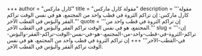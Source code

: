 +++
author = "كارل ماركس"
title = "مقولة كارل ماركس"
description = '''مقولة كارل ماركس: إن تراكم الثروة في قطب واحد من المجتمع، هو في نفس الوقت تراكم الفقر والبؤس في القطب الآخر.'''
quote = '''إن تراكم الثروة في قطب واحد من المجتمع، هو في نفس الوقت تراكم الفقر والبؤس في القطب الآخر.'''
slug = '''إن-تراكم-الثروة-في-قطب-واحد-من-المجتمع،-هو-في-نفس-الوقت-تراكم-الفقر-والبؤس-في-القطب-الآخر'''
+++
إن تراكم الثروة في قطب واحد من المجتمع، هو في نفس الوقت تراكم الفقر والبؤس في القطب الآخر.

